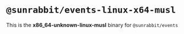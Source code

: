 # `@sunrabbit/events-linux-x64-musl`

This is the **x86_64-unknown-linux-musl** binary for `@sunrabbit/events`
